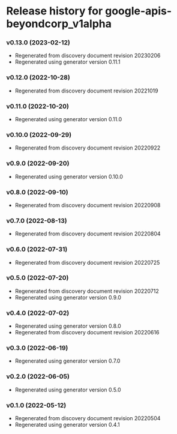 # Release history for google-apis-beyondcorp_v1alpha

### v0.13.0 (2023-02-12)

* Regenerated from discovery document revision 20230206
* Regenerated using generator version 0.11.1

### v0.12.0 (2022-10-28)

* Regenerated from discovery document revision 20221019

### v0.11.0 (2022-10-20)

* Regenerated using generator version 0.11.0

### v0.10.0 (2022-09-29)

* Regenerated from discovery document revision 20220922

### v0.9.0 (2022-09-20)

* Regenerated using generator version 0.10.0

### v0.8.0 (2022-09-10)

* Regenerated from discovery document revision 20220908

### v0.7.0 (2022-08-13)

* Regenerated from discovery document revision 20220804

### v0.6.0 (2022-07-31)

* Regenerated from discovery document revision 20220725

### v0.5.0 (2022-07-20)

* Regenerated from discovery document revision 20220712
* Regenerated using generator version 0.9.0

### v0.4.0 (2022-07-02)

* Regenerated using generator version 0.8.0
* Regenerated from discovery document revision 20220616

### v0.3.0 (2022-06-19)

* Regenerated using generator version 0.7.0

### v0.2.0 (2022-06-05)

* Regenerated using generator version 0.5.0

### v0.1.0 (2022-05-12)

* Regenerated from discovery document revision 20220504
* Regenerated using generator version 0.4.1

